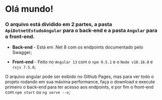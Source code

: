# Olá mundo!

### O arquivo está dividido em 2 partes, a pasta ``ApiDotnetEstudoAngular`` para o **back-end** e a pasta ``Angular`` para o **front-end**.

- **Back-end** - Está em .Net 8 com os endpoints documentado pelo Swagger;

- **Front-end** - Feito no ``Angular 13`` com o ``npm 9.5.1`` e o ``Node v18.16.0`` e ``rxjs 7.5.0``;

O arquivo angular pode ser exibido no Github Pages, mas para ver todo o projeto rodando em sua máxima performance, faça o download e execute primeiro o back-end para ter acesso aos endpoints, e por fim o front-end com ``npm start`` ou ``ng serve --o``;
